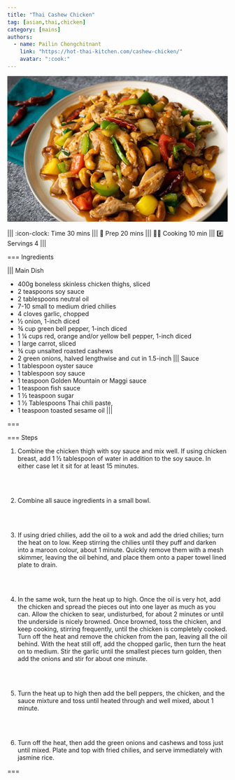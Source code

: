 ```yaml
---
title: "Thai Cashew Chicken"
tag: [asian,thai,chicken]
category: [mains]
authors:
  - name: Pailin Chongchitnant
    link: "https://hot-thai-kitchen.com/cashew-chicken/"
    avatar: ":cook:"
---
```


![](img/cashew-chicken.jpg)

||| :icon-clock: Time
30 mins
||| :knife: Prep
20 mins
||| :cook: Cooking
10 min
||| :hash: Servings
4
|||

=== Ingredients

||| Main Dish
- 400g boneless skinless chicken thighs, sliced
- 2 teaspoons soy sauce
- 2 tablespoons neutral oil
- 7-10 small to medium dried chilies
- 4 cloves garlic, chopped
- ½ onion, 1-inch diced
- ¾ cup green bell pepper, 1-inch diced
- 1 ¼ cups red, orange and/or yellow bell pepper, 1-inch diced
- 1 large carrot, sliced
- ¾ cup unsalted roasted cashews
- 2 green onions, halved lengthwise and cut in 1.5-inch
||| Sauce
- 1 tablespoon oyster sauce
- 1 tablespoon soy sauce
- 1 teaspoon Golden Mountain or Maggi sauce
- 1 teaspoon fish sauce
- 1 ½ teaspoon sugar
- 1 ½ Tablespoons Thai chili paste,
- 1 teaspoon toasted sesame oil
|||

===

=== Steps

1. Combine the chicken thigh with soy sauce and mix well. If using chicken breast, add 1 ½ tablespoon of water in addition to the soy sauce. In either case let it sit for at least 15 minutes.
<br>
<br>

2. Combine all sauce ingredients in a small bowl.
<br>
<br>

3. If using dried chilies, add the oil to a wok and add the dried chilies; turn the heat on to low. Keep stirring the chilies until they puff and darken into a maroon colour, about 1 minute. Quickly remove them with a mesh skimmer, leaving the oil behind, and place them onto a paper towel lined plate to drain.
<br>
<br>

4. In the same wok, turn the heat up to high. Once the oil is very hot, add the chicken and spread the pieces out into one layer as much as you can.
Allow the chicken to sear, undisturbed, for about 2 minutes or until the underside is nicely browned. Once browned, toss the chicken, and keep cooking, stirring frequently, until the chicken is completely cooked. Turn off the heat and remove the chicken from the pan, leaving all the oil behind.
With the heat still off, add the chopped garlic, then turn the heat on to medium. Stir the garlic until the smallest pieces turn golden, then add the onions and stir for about one minute.
<br>
<br>

5. Turn the heat up to high then add the bell peppers, the chicken, and the sauce mixture and toss until heated through and well mixed, about 1 minute.
<br>
<br>

6. Turn off the heat, then add the green onions and cashews and toss just until mixed. Plate and top with fried chilies, and serve immediately with jasmine rice. 

===
